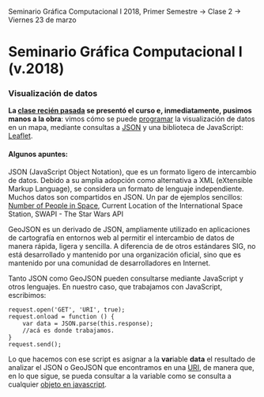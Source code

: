 Seminario Gráfica Computacional I 2018, Primer Semestre → Clase 2 → Viernes 23 de marzo

# Seminario Gráfica Computacional I (v.2018)
### Visualización de datos

**La [clase recién pasada](https://github.com/profesorfaco/dgp502_1/) se presentó el curso e, inmediatamente, pusimos manos a la obra**: vimos cómo se puede [programar](https://developer.mozilla.org/es/docs/Learn/Getting_started_with_the_web/JavaScript_basics) la visualización de datos en un mapa, mediante consultas a [JSON](https://www.json.org/json-es.html) y una biblioteca de JavaScript: [Leaflet](http://leafletjs.com/).

#### Algunos apuntes:

JSON (JavaScript Object Notation), que es un formato ligero de intercambio de datos. Debido a su amplia adopción como alternativa a XML (eXtensible Markup Language), se considera un formato de lenguaje independiente. Muchos datos son compartidos en JSON. Un par de ejemplos sencillos: [Number of People in Space](http://api.open-notify.org/astros.json), Current Location of the International Space Station, SWAPI - The Star Wars API

GeoJSON es un derivado de JSON, ampliamente utilizado en aplicaciones de cartografía en entornos web al permitir el intercambio de datos de manera rápida, ligera y sencilla. A diferencia de de otros estándares SIG, no está desarrollado y mantenido por una organización oficial, sino que es mantenido por una comunidad de desarrolladores en Internet.

Tanto JSON como GeoJSON pueden consultarse mediante JavaScript y otros lenguajes. En nuestro caso, que trabajamos con JavaScript,  escribimos:

```var request = new XMLHttpRequest();
request.open('GET', 'URI', true);
request.onload = function () {
	var data = JSON.parse(this.response);
	//acá es donde trabajamos.
}
request.send();
```

Lo que hacemos con ese script es asignar a la **var**iable **data** el resultado de analizar el JSON o GeoJSON que encontramos en una [URI](https://es.wikipedia.org/wiki/Identificador_de_recursos_uniforme), de manera que, en lo que sigue, se pueda consultar a la variable como se consulta a cualquier [objeto en javascript](https://www.w3schools.com/js/js_objects.asp).  
